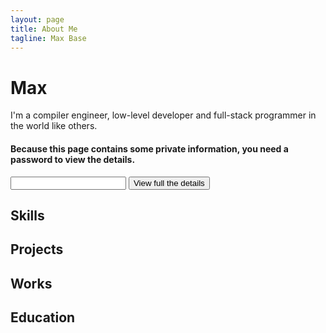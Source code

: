```yaml
---
layout: page
title: About Me
tagline: Max Base
---
```


# Max
I'm a compiler engineer, low-level developer and full-stack programmer in the world like others.


#### Because this page contains some private information, you need a password to view the details.

<input type="password" name="password" id="password" required="true">
<button id="view">View full the details</button>

<style>
.secret
{
  display: none;
}
</style>

## Skills

<div class="secret">
  - Compiler
  - Assembly
  - C
  - ...
</div>
 
## Projects

<div class="secret">
  - ...
</div>

## Works

<div class="secret">
  - ...
</div>

## Education

<div class="secret">
  - ...
</div>

<script>
let button=document.querySelector("#view");
let password=document.querySelector("#password");
function parse(input)
{
  input=input.replace("<xtag1567891","<b");
  input=input.replace("<xtag0512054","<u");
  input=input.replace("<xtag9744051","<i");
  input=input.replace("<xtag4971234","<a");
  input=input.replace("<xtag7621642","<li");
  input=input.replace("<xtag3497823","<ul");
  input=input.replace("<xtag0508063","<div");
  input=input.replace("<xtag4619807","<span");
  let result="";
  let maps=passwordMap(password.value);
  console.log(maps);
  let index=0;
  for(character of input)
  {
    console.log("Current : " + character);
    if(maps[character])
    {
      console.log("Is My Map : " + maps[character]);
      result+=maps[character];
    }
    else
    {
      console.log("Not My Map!");
      result+=character;
    }
    // else{}
    // index++;
  }
  return result;
}
function passwordMap(pass)
{
  console.log("Password : " + pass);
  const getName = (i) =>
  {
       const previousLetters = (i >= 26 ? getColumnName(Math.floor(i / 26) -1 ) : '');
       const lastLetter = 'ABCDEFGHIJKLMNOPQRSTUVWXYZ'[i % 26]; 
       return previousLetters + lastLetter;
  }
  let maps={};
  const charStart=33;
  const CharDone=125;
  let passwordIndex=0;
  for(let index=charStart;index<=CharDone;index++)
  {
    // passwordIndex=index-charStart;
    if(! pass[passwordIndex])
    {
      passwordIndex=0;
    }
    maps[String.fromCharCode(index)]=pass[passwordIndex];
    passwordIndex++;
  }
  return maps;
}
if(button && password)
{
  button.onclick=function()
  {
    if(password.value!="")
    {
      let secrets=document.querySelectorAll(".secret");
      // console.log(secrets);
      for(secret of secrets)
      {
        // console.log(secret);
        secret.innerHTML=parse(secret.innerHTML);
        secret.style.display="block";
      }
    }
    else
    {
      alert("Password Field is empty!");
    }
  }
}
else
{
  alert("Error!");
}
</script>
